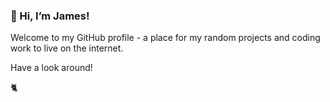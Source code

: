 ### 👋 Hi, I’m James!

Welcome to my GitHub profile - a place for my random projects and coding work to live on the internet.

Have a look around!

🐈


<!---
jchiella/jchiella is a ✨ special ✨ repository because its `README.md` (this file) appears on your GitHub profile.
You can click the Preview link to take a look at your changes.
--->
